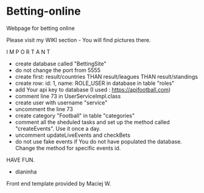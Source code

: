 # Betting-online
Webpage for betting online

Please visit my WIKI section - You will find pictures there.

I M P O R T A N T
- create database called "BettingSite"
- do not change the port from 5555
- create first: result/countries THAN result/leagues THAN result/standings
- create row: id: 1, name: ROLE_USER in database in table "roles" 
- add Your api key to database (I used : https://apifootball.com)
- comment line 73 in UserServiceImpl.class
- create user with username "service"
- uncomment the line 73
- create category "Football" in table "categories"
- comment all the sheduled tasks and set up the method called "createEvents". Use it once a day.
- uncomment updateLiveEvents and checkBets
- do not use fake events if You do not have populated the database. Change the method for specific events id.

HAVE FUN.
- dianinha

Front end template provided by Maciej W.
